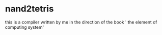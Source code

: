 # nand2tetris
this is  a compiler written by me in the direction of the book ' the element of computing system'
